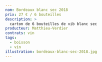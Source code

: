 ```yaml
---
nom: Bordeaux blanc sec 2018
prix: 27 € / 6 bouteilles
description: >
  carton de 6 bouteilles de vib blanc sec
producteur: Matthieu-Verdier
contrats: vin
tags: 
  - boisson
  - vin
illustration: bordeaux-blanc-sec-2018.jpg
---
```


